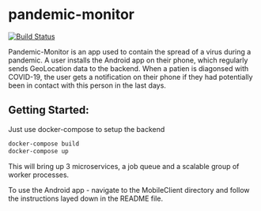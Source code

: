 # pandemic-monitor
[![Build Status](https://travis-ci.org/pwegrzyn/pandemic-monitor.svg?branch=master)](https://travis-ci.org/pwegrzyn/pandemic-monitor)

Pandemic-Monitor is an app used to contain the spread of a virus during a pandemic.
A user installs the Android app on their phone, which regularly sends GeoLocation data to the
backend. When a patien is diagonsed with COVID-19, the user gets a notification on their phone
if they had potentially been in contact with this person in the last days.

## Getting Started:
Just use docker-compose to setup the backend

```bash
docker-compose build
docker-compose up
```

This will bring up 3 microservices, a job queue and a scalable group of worker processes.

To use the Android app - navigate to the MobileClient directory and follow the instructions
layed down in the README file.
